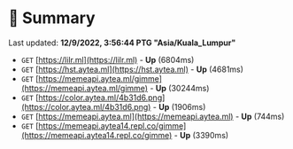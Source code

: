 # 📖 Summary
Last updated: **12/9/2022, 3:56:44 PTG "Asia/Kuala_Lumpur"**

- `GET` [https://lilr.ml](https://lilr.ml) - **Up** (6804ms)
- `GET` [https://hst.aytea.ml](https://hst.aytea.ml) - **Up** (4681ms)
- `GET` [https://memeapi.aytea.ml/gimme](https://memeapi.aytea.ml/gimme) - **Up** (30244ms)
- `GET` [https://color.aytea.ml/4b31d6.png](https://color.aytea.ml/4b31d6.png) - **Up** (1906ms)
- `GET` [https://memeapi.aytea.ml](https://memeapi.aytea.ml) - **Up** (744ms)
- `GET` [https://memeapi.aytea14.repl.co/gimme](https://memeapi.aytea14.repl.co/gimme) - **Up** (3390ms)

